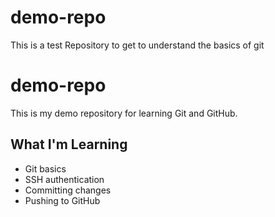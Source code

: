 # demo-repo
This is a test Repository to get to understand the basics of git
# demo-repo
This is my demo repository for learning Git and GitHub.

## What I'm Learning
- Git basics
- SSH authentication
- Committing changes
- Pushing to GitHub

